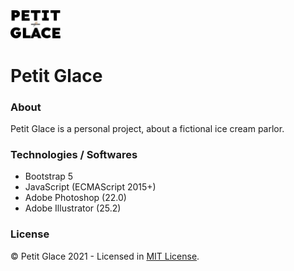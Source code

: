 <img width="80" src="./static/logo/petit-glace-logo.svg" alt="Logo Petit Glace">

# Petit Glace

### About
Petit Glace is a personal project, about a fictional ice cream parlor.

### Technologies / Softwares
- Bootstrap 5
- JavaScript (ECMAScript 2015+)
- Adobe Photoshop (22.0)
- Adobe Illustrator (25.2)

### License
© Petit Glace 2021 - Licensed in [MIT License](https://github.com/RyanMatheuZ/petit-glace/blob/main/LICENSE).